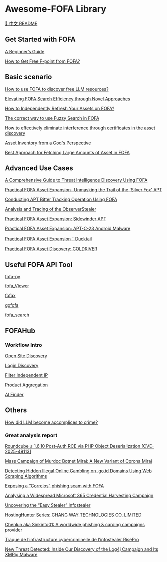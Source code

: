 # Awesome-FOFA Library

[:ledger: 中文 README](https://github.com/FofaInfo/FOFA-Library/blob/main/README_zh.md)
<br>
## Get Started with FOFA
[A Beginner’s Guide](https://github.com/FofaInfo/Awesome-FOFA/blob/main/Get%20Started%20with%20FOFA/A%20Beginner%E2%80%98s%20Guide.md)

[How to Get Free F-point from FOFA? ](https://github.com/FofaInfo/Awesome-FOFA/blob/main/Get%20Started%20with%20FOFA/How%20to%20Get%20Free%20F-point%20from%20FOFA%3F.md)

## Basic scenario

[How to use FOFA to discover free LLM resources?](https://github.com/FofaInfo/Awesome-FOFA/blob/76d6ff924c4c498a6752fad32c46d71441e40994/Basic%20scenario/How%20to%20use%20FOFA%20to%20discover%20free%20LLM%20resources%3F.md)

[Elevating FOFA Search Efficiency through Novel Approaches](https://github.com/FofaInfo/Awesome-FOFA/blob/61e0e3ca4d783fb24ea5f5211663cfb3429f1334/Basic%20scenario/Elevating%20FOFA%20Search%20Efficiency%20through%20Novel%20Approaches.md)

[How to Independently Refresh Your Assets on FOFA?](https://github.com/FofaInfo/Awesome-FOFA/blob/a8084af052b699899ada7e9f6b9adb05f349817f/Basic%20scenario/How%20to%20Independently%20Refresh%20Your%20Assets%20on%20FOFA%3F.md)

[The correct way to use Fuzzy Search in FOFA](https://github.com/FofaInfo/FOFA-Library/blob/main/Basic%20scenario/The%20correct%20way%20to%20use%20Fuzzy%20Search%20in%20FOFA.md)

[How to effectively eliminate interference through certificates in the asset discovery](https://github.com/FofaInfo/Awesome-FOFA/blob/main/Basic%20scenario/How%20to%20effectively%20eliminate%20interference%20through%20certificates%20in%20the%20asset%20discovery.md)

[Asset Inventory from a God's Perspective](https://github.com/FofaInfo/Awesome-FOFA/blob/main/Basic%20scenario/Asset%20Inventory%20from%20a%20God%E2%80%98s%20Perspective.md)


[Best Approach for Fetching Large Amounts of Asset in FOFA](https://github.com/FofaInfo/Awesome-FOFA/blob/main/Basic%20scenario/Best%20Approach%20for%20Fetching%20Large%20Amounts%20of%20Asset%20in%20FOFA.md)

## Advanced Use Cases

[A Comprehensive Guide to Threat Intelligence Discovery Using FOFA](https://github.com/FofaInfo/Awesome-FOFA/blob/4144088aed5815e7eee565d270c29892478992ed/Basic%20scenario/A%20Comprehensive%20Guide%20to%20Threat%20Intelligence%20Discovery%20Using%20FOFA.md)

[Practical FOFA Asset Expansion- Unmasking the Trail of the 'Silver Fox' APT](https://github.com/FofaInfo/Awesome-FOFA/blob/5e54a179c7203cadc1e950e4e8f679caed5f9dee/Basic%20scenario/Practical%20FOFA%20Asset%20Expansion-%20Unmasking%20the%20Trail%20of%20the%20'Silver%20Fox'%20APT.md)

[Conducting APT Bitter Tracking Operation Using FOFA](https://github.com/FofaInfo/Awesome-FOFA/blob/159a94ef0098db6fa5093f8cefff4d133f25ed8c/Basic%20scenario/Conducting%20APT%20Bitter%20Tracking%20Operation%20Using%20FOFA.md)

[Analysis and Tracing of the ObserverStealer](https://github.com/FofaInfo/Awesome-FOFA/blob/1c416977d7f4dc2dd9d6d7a13e15c3dea7bfa60a/Basic%20scenario/Analysis%20and%20Tracing%20of%20the%20ObserverStealer.md)

[Practical FOFA Asset Expansion: Sidewinder APT](https://github.com/FofaInfo/Awesome-FOFA/blob/e270c63b8849999f44da81cb13746ca659bbbdea/Basic%20scenario/Practical%20FOFA%20Asset%20Expansion-%20Sidewinder%20APT.md)

[Practical FOFA Asset Expansion: APT-C-23 Android Malware](https://github.com/FofaInfo/Awesome-FOFA/blob/3bd23cfc1e4850584320a5d90529913901396dca/Basic%20scenario/Practical%20FOFA%20Asset%20Expansion-%20APT-C-23%20Android%20Malware.md)

[Practical FOFA Asset Expansion：Ducktail](https://github.com/FofaInfo/Awesome-FOFA/blob/9ff7a1b8e225a0ed93e2776c37deb0d56c26e7bb/Basic%20scenario/Practical%20FOFA%20Asset%20Expansion%EF%BC%9ADucktail.md)

[Practical FOFA Asset Discovery: COLDRIVER](https://github.com/FofaInfo/Awesome-FOFA/blob/f0fdb52c77d81c3cbe4a6dcdb3d59ac735f55991/Basic%20scenario/Practical%20FOFA%20Asset%20Discovery-%20COLDRIVER.md)

## Useful FOFA API Tool

[fofa-py](https://github.com/fofapro/fofa-py/blob/master/docs/README_EN.md)

[fofa_Viewer](https://github.com/wgpsec/fofa_viewer/blob/master/README.en.md)

[fofax](https://github.com/xiecat/fofax/blob/main/README.md)

[gofofa](https://github.com/LubyRuffy/gofofa)

[fofa_search](https://github.com/thebatmanfuture/fofa_search)

## FOFAHub

### Workflow Intro
[Open Site Discovery](https://github.com/FofaInfo/Awesome-FOFA/blob/main/FofaHub/Archive/Unleash%20the%20Power%20of%20Workflow-%20Unleash%20Your%20Creativity%20in%20Open%20Site%20Discovery.md)

[Login Discovery](https://github.com/FofaInfo/Awesome-FOFA/blob/main/FofaHub/Login%20Discovery.md)

[Filter Independent IP](https://github.com/FofaInfo/Awesome-FOFA/blob/main/FofaHub/Filter%20Independent%20IP.md)

[Product Aggregation](https://github.com/FofaInfo/Awesome-FOFA/blob/main/FofaHub/Product%20Aggregation.md)

[AI Finder](https://github.com/FofaInfo/Awesome-FOFA/blob/main/FofaHub/AI%20Finder.md)

## Others

[How did LLM become accomplices to crime?](https://github.com/FofaInfo/Awesome-FOFA/blob/615dd1a7201aa3b2e58b391d7681b598ad976930/Basic%20scenario/How%20did%20LLM%20become%20accomplices%20to%20crime%3F.md)

### Great analysis report
[Roundcube ≤ 1.6.10 Post-Auth RCE via PHP Object Deserialization [CVE-2025-49113]](https://fearsoff.org/research/roundcube)

[Mass Campaign of Murdoc Botnet Mirai: A New Variant of Corona Mirai](https://blog.qualys.com/vulnerabilities-threat-research/2025/01/21/mass-campaign-of-murdoc-botnet-mirai-a-new-variant-of-corona-mirai)

[Detecting Hidden Illegal Online Gambling on .go.id Domains Using Web Scraping Algorithms
](https://journal.universitasbumigora.ac.id/index.php/matrik/article/view/3824/1616)


[Exposing a “Correios” phishing scam with FOFA](https://debugactiveprocess.medium.com/exposing-a-correios-phishing-scam-with-fofa-57cfa375fdeb)

[Analysing a Widespread Microsoft 365 Credential Harvesting Campaign](https://www.bridewell.com/insights/blogs/detail/analysing-widespread-microsoft365-credential-harvesting-campaign)


[Uncovering the “Easy Stealer” Infostealer](https://www.bridewell.com/insights/blogs/detail/uncovering-the-easy-stealer-infostealer)

[HostingHunter Series: CHANG WAY TECHNOLOGIES CO. LIMITED](https://medium.com/@joshuapenny88/hostinghunter-series-chang-way-technologies-co-limited-a9ba4fce0f65)

[Chenlun aka Sinkinto01: A worldwide phishing & carding campaigns provider](https://g0njxa.medium.com/chenlun-a-worldwide-phishing-carding-campaigns-provider-a45c4fed6d1b)

[Traque de l’infrastructure cybercriminelle de l’infostealer RisePro](https://projetfox.com/2023/11/traque-de-linfrastructure-cybercriminelle-de-linfostealer-risepro/)

[New Threat Detected: Inside Our Discovery of the Log4j Campaign and Its XMRig Malware](https://www.uptycs.com/blog/log4j-campaign-xmrig-malware)

